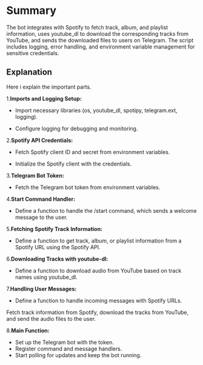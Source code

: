 # Summary 

The bot integrates with Spotify to fetch track, album, and playlist information, uses youtube_dl to download the corresponding tracks from YouTube, and sends the downloaded files to users on Telegram.
The script includes logging, error handling, and environment variable management for sensitive credentials.

## Explanation

Here i explain the important parts.

1.**Imports and Logging Setup:**

+ Import necessary libraries (os, youtube_dl, spotipy, telegram.ext, logging).

+ Configure logging for debugging and monitoring.

2.**Spotify API Credentials:**

+ Fetch Spotify client ID and secret from environment variables.

+ Initialize the Spotify client with the credentials.

3.**Telegram Bot Token:**

+ Fetch the Telegram bot token from environment variables.

4.**Start Command Handler:**

+ Define a function to handle the /start command, which sends a welcome message to the user.

5.**Fetching Spotify Track Information:**

+ Define a function to get track, album, or playlist information from a Spotify URL using the Spotify API.

6.**Downloading Tracks with youtube-dl:**

+ Define a function to download audio from YouTube based on track names using youtube_dl.

7.**Handling User Messages:**

+ Define a function to handle incoming messages with Spotify URLs.

Fetch track information from Spotify, download the tracks from YouTube, and send the audio files to the user.

8.**Main Function:**

+ Set up the Telegram bot with the token.
+ Register command and message handlers.
+ Start polling for updates and keep the bot running.
